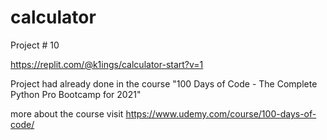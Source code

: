 # calculator
Project # 10

https://replit.com/@k1ings/calculator-start?v=1

Project had already done in the course "100 Days of Code - The Complete Python Pro Bootcamp for 2021"

more about the course visit https://www.udemy.com/course/100-days-of-code/
